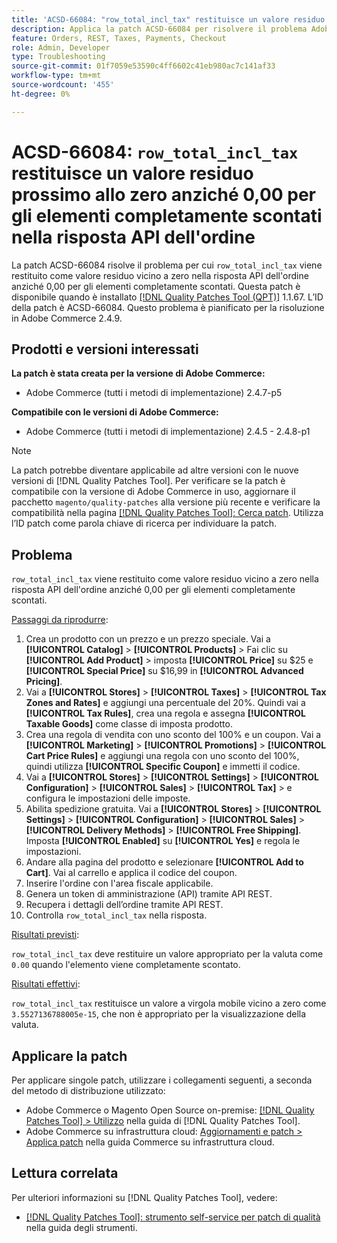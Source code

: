 ```yaml
---
title: 'ACSD-66084: "row_total_incl_tax" restituisce un valore residuo vicino a zero invece di 0,00 per gli elementi completamente scontati nella risposta API dell’ordine'
description: Applica la patch ACSD-66084 per risolvere il problema Adobe Commerce per cui "row_total_incl_tax" restituiva un valore residuo vicino a zero invece di 0,00 per gli elementi completamente scontati nella risposta API dell’ordine.
feature: Orders, REST, Taxes, Payments, Checkout
role: Admin, Developer
type: Troubleshooting
source-git-commit: 01f7059e53590c4ff6602c41eb980ac7c141af33
workflow-type: tm+mt
source-wordcount: '455'
ht-degree: 0%

---
```



# ACSD-66084: `row_total_incl_tax` restituisce un valore residuo prossimo allo zero anziché 0,00 per gli elementi completamente scontati nella risposta API dell&#39;ordine

La patch ACSD-66084 risolve il problema per cui `row_total_incl_tax` viene restituito come valore residuo vicino a zero nella risposta API dell&#39;ordine anziché 0,00 per gli elementi completamente scontati. Questa patch è disponibile quando è installato [[!DNL Quality Patches Tool (QPT)]](/help/tools/quality-patches-tool/quality-patches-tool-to-self-serve-quality-patches.md) 1.1.67. L’ID della patch è ACSD-66084. Questo problema è pianificato per la risoluzione in Adobe Commerce 2.4.9.

## Prodotti e versioni interessati

**La patch è stata creata per la versione di Adobe Commerce:**

* Adobe Commerce (tutti i metodi di implementazione) 2.4.7-p5

**Compatibile con le versioni di Adobe Commerce:**

* Adobe Commerce (tutti i metodi di implementazione) 2.4.5 - 2.4.8-p1

>[!NOTE]
>
>La patch potrebbe diventare applicabile ad altre versioni con le nuove versioni di [!DNL Quality Patches Tool]. Per verificare se la patch è compatibile con la versione di Adobe Commerce in uso, aggiornare il pacchetto `magento/quality-patches` alla versione più recente e verificare la compatibilità nella pagina [[!DNL Quality Patches Tool]: Cerca patch](https://experienceleague.adobe.com/tools/commerce-quality-patches/index.html?lang=it). Utilizza l’ID patch come parola chiave di ricerca per individuare la patch.

## Problema

`row_total_incl_tax` viene restituito come valore residuo vicino a zero nella risposta API dell&#39;ordine anziché 0,00 per gli elementi completamente scontati.

<u>Passaggi da riprodurre</u>:

1. Crea un prodotto con un prezzo e un prezzo speciale. Vai a **[!UICONTROL Catalog]** > **[!UICONTROL Products]** > Fai clic su **[!UICONTROL Add Product]** > imposta **[!UICONTROL Price]** su $25 e **[!UICONTROL Special Price]** su $16,99 in **[!UICONTROL Advanced Pricing]**.
1. Vai a **[!UICONTROL Stores]** > **[!UICONTROL Taxes]** > **[!UICONTROL Tax Zones and Rates]** e aggiungi una percentuale del 20%. Quindi vai a **[!UICONTROL Tax Rules]**, crea una regola e assegna
   **[!UICONTROL Taxable Goods]** come classe di imposta prodotto.
1. Crea una regola di vendita con uno sconto del 100% e un coupon. Vai a **[!UICONTROL Marketing]** > **[!UICONTROL Promotions]** > **[!UICONTROL Cart Price Rules]** e aggiungi una regola con uno sconto del 100%, quindi utilizza **[!UICONTROL Specific Coupon]** e immetti il codice.
1. Vai a **[!UICONTROL Stores]** > **[!UICONTROL Settings]** > **[!UICONTROL Configuration]** > **[!UICONTROL Sales]** > **[!UICONTROL Tax]** > e configura le impostazioni delle imposte.
1. Abilita spedizione gratuita. Vai a **[!UICONTROL Stores]** > **[!UICONTROL Settings]** > **[!UICONTROL Configuration]** > **[!UICONTROL Sales]** > **[!UICONTROL Delivery Methods]** > **[!UICONTROL Free Shipping]**. Imposta **[!UICONTROL Enabled]** su **[!UICONTROL Yes]** e regola le impostazioni.
1. Andare alla pagina del prodotto e selezionare **[!UICONTROL Add to Cart]**. Vai al carrello e applica il codice del coupon.
1. Inserire l&#39;ordine con l&#39;area fiscale applicabile.
1. Genera un token di amministrazione (API) tramite API REST.
1. Recupera i dettagli dell’ordine tramite API REST.
1. Controlla `row_total_incl_tax` nella risposta.

<u>Risultati previsti</u>:

`row_total_incl_tax` deve restituire un valore appropriato per la valuta come `0.00` quando l&#39;elemento viene completamente scontato.

<u>Risultati effettivi</u>:

`row_total_incl_tax` restituisce un valore a virgola mobile vicino a zero come `3.5527136788005e-15`, che non è appropriato per la visualizzazione della valuta.

## Applicare la patch

Per applicare singole patch, utilizzare i collegamenti seguenti, a seconda del metodo di distribuzione utilizzato:

* Adobe Commerce o Magento Open Source on-premise: [[!DNL Quality Patches Tool] > Utilizzo](/help/tools/quality-patches-tool/usage.md) nella guida di [!DNL Quality Patches Tool].
* Adobe Commerce su infrastruttura cloud: [Aggiornamenti e patch > Applica patch](https://experienceleague.adobe.com/docs/commerce-cloud-service/user-guide/develop/upgrade/apply-patches.html?lang=it) nella guida Commerce su infrastruttura cloud.

## Lettura correlata

Per ulteriori informazioni su [!DNL Quality Patches Tool], vedere:

* [[!DNL Quality Patches Tool]: strumento self-service per patch di qualità](/help/tools/quality-patches-tool/quality-patches-tool-to-self-serve-quality-patches.md) nella guida degli strumenti.
